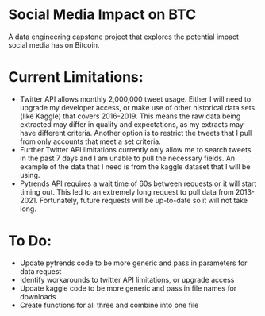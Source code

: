 # Social Media Impact on BTC
A data engineering capstone project that explores the potential impact social media has on Bitcoin.

# Current Limitations:
+ Twitter API allows monthly 2,000,000 tweet usage. Either I will need to upgrade my developer access, or make use of other historical data sets (like Kaggle) that covers 2016-2019. This means the raw data being extracted may differ in quality and expectations, as my extracts may have different criteria. Another option is to restrict the tweets that I pull from only accounts that meet a set criteria.
+ Further Twitter API limitations currently only allow me to search tweets in the past 7 days and I am unable to pull the necessary fields. An example of the data that I need is from the kaggle dataset that I will be using.
+ Pytrends API requires a wait time of 60s between requests or it will start timing out. This led to an extremely long request to pull data from 2013-2021. Fortunately, future requests will be up-to-date so it will not take long.

# To Do:
+ Update pytrends code to be more generic and pass in parameters for data request
+ Identify workarounds to twitter API limitations, or upgrade access 
+ Update kaggle code to be more generic and pass in file names for downloads
+ Create functions for all three and combine into one file
